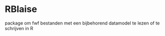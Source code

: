 RBlaise
===============

package om fwf bestanden met een bijbehorend datamodel te lezen of te schrijven in R